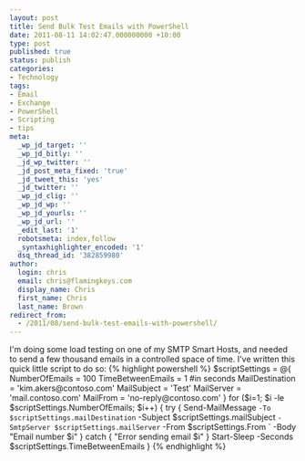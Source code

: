 ```yaml
---
layout: post
title: Send Bulk Test Emails with PowerShell
date: 2011-08-11 14:02:47.000000000 +10:00
type: post
published: true
status: publish
categories:
- Technology
tags:
- Email
- Exchange
- PowerShell
- Scripting
- tips
meta:
  _wp_jd_target: ''
  _wp_jd_bitly: ''
  _jd_wp_twitter: ''
  _jd_post_meta_fixed: 'true'
  _jd_tweet_this: 'yes'
  _jd_twitter: ''
  _wp_jd_clig: ''
  _wp_jd_wp: ''
  _wp_jd_yourls: ''
  _wp_jd_url: ''
  _edit_last: '1'
  robotsmeta: index,follow
  _syntaxhighlighter_encoded: '1'
  dsq_thread_id: '382859980'
author:
  login: chris
  email: chris@flamingkeys.com
  display_name: Chris
  first_name: Chris
  last_name: Brown
redirect_from:
  - /2011/08/send-bulk-test-emails-with-powershell/
---
```

I'm doing some load testing on one of my SMTP Smart Hosts, and needed to send a few thousand emails in a controlled space of time. I've written this quick little script to do so:
{% highlight powershell %}
$scriptSettings = @{
  NumberOfEmails = 100
  TimeBetweenEmails = 1 #in seconds
  MailDestination = 'kim.akers@contoso.com'
  MailSubject = 'Test'
  MailServer = 'mail.contoso.com'
  MailFrom = 'no-reply@contoso.com'
}
for ($i=1; $i -le $scriptSettings.NumberOfEmails; $i++) {
  try { 
    Send-MailMessage `
      -To $scriptSettings.mailDestination `
      -Subject $scriptSettings.mailSubject `
      -SmtpServer $scriptSettings.mailServer `
      -From $scriptSettings.From `
      -Body "Email number $i"
  } catch { 
    "Error sending email $i" 
  }
  Start-Sleep -Seconds $scriptSettings.TimeBetweenEmails
}
{% endhighlight %}

